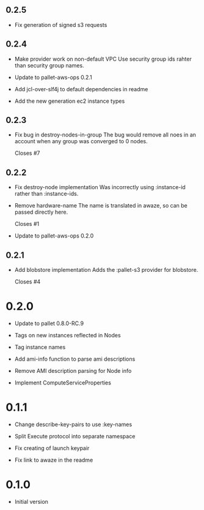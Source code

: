 ## 0.2.5

- Fix generation of signed s3 requests

## 0.2.4

- Make provider work on non-default VPC
  Use security group ids rahter than security group names.

- Update to pallet-aws-ops 0.2.1

- Add jcl-over-slf4j to default dependencies in readme

- Add the new generation ec2 instance types

## 0.2.3

- Fix bug in destroy-nodes-in-group
  The bug would remove all noes in an account when any group was converged
  to 0 nodes.

  Closes #7

## 0.2.2

- Fix destroy-node implementation
  Was incorrectly using :instance-id rather than :instance-ids.

- Remove hardware-name
  The name is translated in awaze, so can be passed directly here.

  Closes #1

- Update to pallet-aws-ops 0.2.0

## 0.2.1

- Add blobstore implementation
  Adds the :pallet-s3 provider for blobstore.

  Closes #4

# 0.2.0

- Update to pallet 0.8.0-RC.9

- Tags on new instances reflected in Nodes

- Tag instance names

- Add ami-info function to parse ami descriptions

- Remove AMI description parsing for Node info

- Implement ComputeServiceProperties

# 0.1.1

- Change describe-key-pairs to use :key-names

- Split Execute protocol into separate namespace

- Fix creating of launch keypair

- Fix link to awaze in the readme

# 0.1.0

- Initial version
